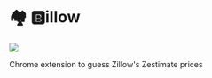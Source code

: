 # :houses: :b:illow
<a href="LICENSE.txt"><img src="https://img.shields.io/badge/License-GPL_3.0-lightgray.svg" /></a>

Chrome extension to guess Zillow's Zestimate prices
